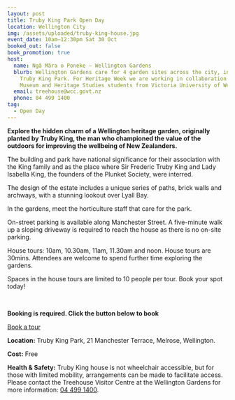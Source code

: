 ```yaml
---
layout: post
title: Truby King Park Open Day
location: Wellington City
img: /assets/uploaded/truby-king-house.jpg
event_date: 10am–12:30pm Sat 30 Oct
booked_out: false
book_promotion: true
host:
  name: Ngā Māra o Poneke – Wellington Gardens
  blurb: Wellington Gardens care for 4 garden sites across the city, including
    Truby King Park. For Heritage Week we are working in collaboration with
    Museum and Heritage Studies students from Victoria University of Wellington.
  email: treehouse@wcc.govt.nz
  phone: 04 499 1400
tag:
  - Open Day
---
```

**Explore the hidden charm of a Wellington heritage garden, originally planted by Truby King, the man who championed the value of the outdoors for improving the wellbeing of New Zealanders.** 

The building and park have national significance for their association with the King family and as the place where Sir Frederic Truby King and Lady Isabella King, the founders of the Plunket Society, were interred. 

The design of the estate includes a unique series of paths, brick walls and archways, with a stunning lookout over Lyall Bay.

In the gardens, meet the horticulture staff that care for the park. 

On-street parking is available along Manchester Street. A five-minute walk up a sloping driveway is required to reach the house as there is no on-site parking.

House tours: 10am, 10.30am, 11am, 11.30am and noon. House tours are 30mins. Attendees are welcome to spend further time exploring the gardens. 

Spaces in the house tours are limited to 10 people per tour. Book your spot today!

<br>

**Booking is required. Click the button below to book** 

<a href="https://www.eventfinda.co.nz/2021/truby-king-park-open-day-tours/wellington?_ga=2.26297469.1729836822.1628320956-1693007428.1599683556" class="button">Book a tour</a>


**Location:** Truby King Park, 21 Manchester Terrace, Melrose, Wellington.

**Cost:** Free

**Health & Safety:** Truby King house is not wheelchair accessible, but for those with limited mobility, arrangements can be made to facilitate access. Please contact the Treehouse Visitor Centre at the Wellington Gardens for more information: [04 499 1400](<tel:04 499 1400>).
